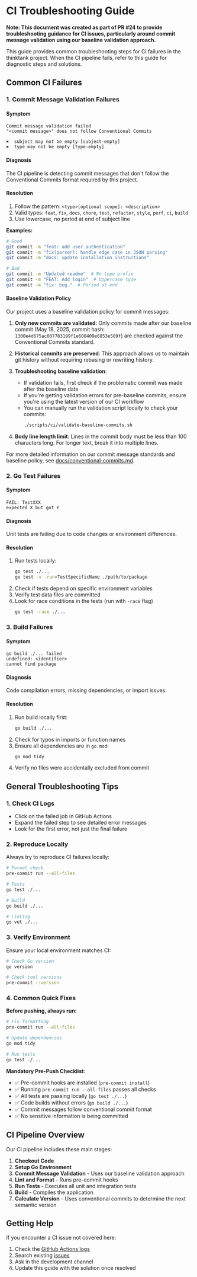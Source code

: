 # CI Troubleshooting Guide

**Note: This document was created as part of PR #24 to provide troubleshooting guidance for CI issues, particularly around commit message validation using our baseline validation approach.**

This guide provides common troubleshooting steps for CI failures in the thinktank project. When the CI pipeline fails, refer to this guide for diagnostic steps and solutions.

## Common CI Failures

### 1. Commit Message Validation Failures

#### Symptom
```
Commit message validation failed
"<commit message>" does not follow Conventional Commits

✖  subject may not be empty [subject-empty]
✖  type may not be empty [type-empty]
```

#### Diagnosis
The CI pipeline is detecting commit messages that don't follow the Conventional Commits format required by this project.

#### Resolution
1. Follow the pattern: `<type>[optional scope]: <description>`
2. Valid types: `feat`, `fix`, `docs`, `chore`, `test`, `refactor`, `style`, `perf`, `ci`, `build`
3. Use lowercase, no period at end of subject line

**Examples:**
```bash
# Good
git commit -m "feat: add user authentication"
git commit -m "fix(parser): handle edge case in JSON parsing"
git commit -m "docs: update installation instructions"

# Bad
git commit -m "Updated readme"  # No type prefix
git commit -m "FEAT: Add login"  # Uppercase type
git commit -m "fix: bug."  # Period at end
```

#### Baseline Validation Policy

Our project uses a baseline validation policy for commit messages:

1. **Only new commits are validated**: Only commits made after our baseline commit (May 18, 2025, commit hash: `1300e4d675ac087783199f1e608409e6853e589f`) are checked against the Conventional Commits standard.

2. **Historical commits are preserved**: This approach allows us to maintain git history without requiring rebasing or rewriting history.

3. **Troubleshooting baseline validation**:
   - If validation fails, first check if the problematic commit was made after the baseline date
   - If you're getting validation errors for pre-baseline commits, ensure you're using the latest version of our CI workflow
   - You can manually run the validation script locally to check your commits:
     ```bash
     ./scripts/ci/validate-baseline-commits.sh
     ```

4. **Body line length limit**: Lines in the commit body must be less than 100 characters long. For longer text, break it into multiple lines.

For more detailed information on our commit message standards and baseline policy, see [docs/conventional-commits.md](./conventional-commits.md).

### 2. Go Test Failures

#### Symptom
```
FAIL: TestXXX
expected X but got Y
```

#### Diagnosis
Unit tests are failing due to code changes or environment differences.

#### Resolution
1. Run tests locally:
   ```bash
   go test ./...
   go test -v -run=TestSpecificName ./path/to/package
   ```
2. Check if tests depend on specific environment variables
3. Verify test data files are committed
4. Look for race conditions in the tests (run with `-race` flag)
   ```bash
   go test -race ./...
   ```

### 3. Build Failures

#### Symptom
```
go build ./... failed
undefined: <identifier>
cannot find package
```

#### Diagnosis
Code compilation errors, missing dependencies, or import issues.

#### Resolution
1. Run build locally first:
   ```bash
   go build ./...
   ```
2. Check for typos in imports or function names
3. Ensure all dependencies are in `go.mod`:
   ```bash
   go mod tidy
   ```
4. Verify no files were accidentally excluded from commit

## General Troubleshooting Tips

### 1. Check CI Logs
- Click on the failed job in GitHub Actions
- Expand the failed step to see detailed error messages
- Look for the first error, not just the final failure

### 2. Reproduce Locally
Always try to reproduce CI failures locally:
```bash
# Format check
pre-commit run --all-files

# Tests
go test ./...

# Build
go build ./...

# Linting
go vet ./...
```

### 3. Verify Environment
Ensure your local environment matches CI:
```bash
# Check Go version
go version

# Check tool versions
pre-commit --version
```

### 4. Common Quick Fixes

**Before pushing, always run:**
```bash
# Fix formatting
pre-commit run --all-files

# Update dependencies
go mod tidy

# Run tests
go test ./...
```

**Mandatory Pre-Push Checklist:**
- ✅ Pre-commit hooks are installed (`pre-commit install`)
- ✅ Running `pre-commit run --all-files` passes all checks
- ✅ All tests are passing locally (`go test ./...`)
- ✅ Code builds without errors (`go build ./...`)
- ✅ Commit messages follow conventional commit format
- ✅ No sensitive information is being committed

## CI Pipeline Overview

Our CI pipeline includes these main stages:

1. **Checkout Code**
2. **Setup Go Environment**
3. **Commit Message Validation** - Uses our baseline validation approach
4. **Lint and Format** - Runs pre-commit hooks
5. **Run Tests** - Executes all unit and integration tests
6. **Build** - Compiles the application
7. **Calculate Version** - Uses conventional commits to determine the next semantic version

## Getting Help

If you encounter a CI issue not covered here:

1. Check the [GitHub Actions logs](https://github.com/phrazzld/thinktank/actions)
2. Search existing [issues](https://github.com/phrazzld/thinktank/issues)
3. Ask in the development channel
4. Update this guide with the solution once resolved
